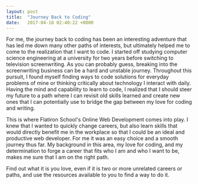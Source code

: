 ```yaml
---
layout: post
title:  "Journey Back to Coding"
date:   2017-04-18 02:40:22 +0000
---
```



For me, the journey back to coding has been an interesting adventure that has led me down many other paths of interests, but ultimately helped me to come to the realization that I want to code. I started off studying computer science engineering at a university for two years before switching to television screenwriting. As you can probably guess, breaking into the screenwriting business can be a hard and unstable journey. Throughout this pursuit, I found myself finding ways to code solutions for everyday problems of mine or thinking critically about technology I interact with daily. Having the mind and capability to learn to code, I realized that I should steer my future to a path where I can revisit old skills learned and create new ones that I can potentially use to bridge the gap between my love for coding and writing.
 
This is where Flatiron School's Online Web Development comes into play. I knew that I wanted to quickly change careers, but also learn skills that would directly benefit me in the workplace so that I could be an ideal and productive web developer. For me it was an easy choice and a smooth journey thus far. My background in this area, my love for coding, and my determination to forge a career that fits who I am and who I want to be, makes me sure that I am on the right path.
 
Find out what it is you love, even if it is two or more unrelated careers or paths, and use the resources available to you to find a way to do it.
